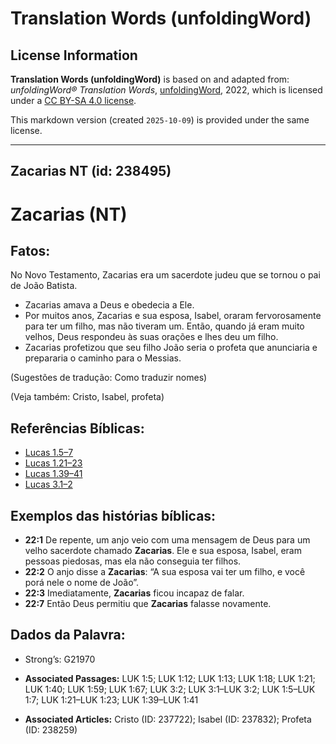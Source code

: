 # Translation Words (unfoldingWord)

## License Information

**Translation Words (unfoldingWord)** is based on and adapted from: _unfoldingWord® Translation Words_, [unfoldingWord](https://unfoldingword.org/utw), 2022, which is licensed under a [CC BY-SA 4.0 license](https://creativecommons.org/licenses/by-sa/4.0/legalcode.en).

This markdown version (created `2025-10-09`) is provided under the same license.



--------------------------------

## Zacarias NT (id: 238495)

Zacarias (NT)
=============

Fatos:
------

No Novo Testamento, Zacarias era um sacerdote judeu que se tornou o pai de João Batista.

* Zacarias amava a Deus e obedecia a Ele.
* Por muitos anos, Zacarias e sua esposa, Isabel, oraram fervorosamente para ter um filho, mas não tiveram um. Então, quando já eram muito velhos, Deus respondeu às suas orações e lhes deu um filho.
* Zacarias profetizou que seu filho João seria o profeta que anunciaria e prepararia o caminho para o Messias.

(Sugestões de tradução: Como traduzir nomes)

(Veja também: Cristo, Isabel, profeta)

Referências Bíblicas:
---------------------

* [Lucas 1\.5–7](https://ref.ly/Luke1:5-Luke1:7)
* [Lucas 1\.21–23](https://ref.ly/Luke1:21-Luke1:23)
* [Lucas 1\.39–41](https://ref.ly/Luke1:39-Luke1:41)
* [Lucas 3\.1–2](https://ref.ly/Luke3:1-Luke3:2)

Exemplos das histórias bíblicas:
--------------------------------

* **22:1** De repente, um anjo veio com uma mensagem de Deus para um velho sacerdote chamado **Zacarias**. Ele e sua esposa, Isabel, eram pessoas piedosas, mas ela não conseguia ter filhos.
* **22:2** O anjo disse a **Zacarias**: “A sua esposa vai ter um filho, e você porá nele o nome de João”.
* **22:3** Imediatamente, **Zacarias** ficou incapaz de falar.
* **22:7** Então Deus permitiu que **Zacarias** falasse novamente.

Dados da Palavra:
-----------------

* Strong’s: G21970

* **Associated Passages:** LUK 1:5; LUK 1:12; LUK 1:13; LUK 1:18; LUK 1:21; LUK 1:40; LUK 1:59; LUK 1:67; LUK 3:2; LUK 3:1–LUK 3:2; LUK 1:5–LUK 1:7; LUK 1:21–LUK 1:23; LUK 1:39–LUK 1:41
* **Associated Articles:** Cristo (ID: 237722); Isabel (ID: 237832); Profeta (ID: 238259)

